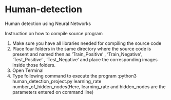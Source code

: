 # Human-detection
Human detection using Neural Networks

Instruction on how to compile source program
1. Make sure you have all libraries needed for compiling the source code
2. Place four folders in the same directory where the source code is present and named then as ‘Train_Positive’ , ‘Train_Negative’, ‘Test_Positive’ , ‘Test_Negative’ and place the corresponding images inside those folders. 
3. Open Terminal
4. Type following command to execute the program :python3 human_detection_project.py learning_rate number_of_hidden_nodes(Here, learning_rate and hidden_nodes are the parameters entered on command line)
